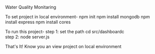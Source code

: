 Water Quality Monitaring

To set project in local environment-
npm init
npm install mongodb
npm install express
npm install cores

To run this project-
step 1: set the path cd src/dashboardc </br>
step 2: node server.js

That's It! Know you an view project on local environment 
